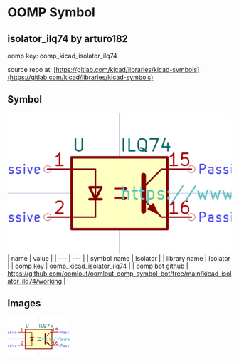 # OOMP Symbol  
## isolator_ilq74  by arturo182  
  
oomp key: oomp_kicad_isolator_ilq74  
  
source repo at: [https://gitlab.com/kicad/libraries/kicad-symbols](https://gitlab.com/kicad/libraries/kicad-symbols)  
## Symbol  
  
[![working.png](working_600.png)](working.png)  
| name | value | 
| --- | --- | 
| symbol name | Isolator | 
| library name | Isolator | 
| oomp key | oomp_kicad_isolator_ilq74 | 
| oomp bot github | https://github.com/oomlout/oomlout_oomp_symbol_bot/tree/main/kicad_isolator_ilq74/working | 
## Images  
  
[![working.png](working_140.png)](working.png)  
